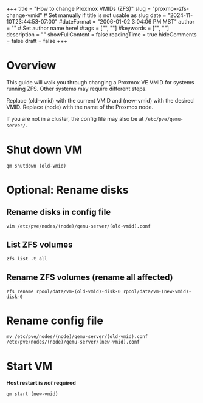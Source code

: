 +++
title = "How to change Proxmox VMIDs (ZFS)"
slug = "proxmox-zfs-change-vmid" # Set manually if title is not usable as slug
date = "2024-11-10T23:44:53-07:00"
#dateFormat = "2006-01-02 3:04:06 PM MST"
author = "" # Set author name here!
#tags = ["", ""]
#keywords = ["", ""]
description = ""
showFullContent = false
readingTime = true
hideComments = false
draft = false
+++
# Overview
This guide will walk you through changing a Proxmox VE VMID for systems running ZFS. Other systems may require different steps.

Replace (old-vmid) with the current VMID and (new-vmid) with the desired VMID. Replace (node) with the name of the Proxmox node.

If you are not in a cluster, the config file may also be at `/etc/pve/qemu-server/`.
# Shut down VM
```
qm shutdown (old-vmid)
```

# Optional: Rename disks
## Rename disks in config file
```
vim /etc/pve/nodes/(node)/qemu-server/(old-vmid).conf
```
## List ZFS volumes
```
zfs list -t all
```
## Rename ZFS volumes (rename all affected)
```
zfs rename rpool/data/vm-(old-vmid)-disk-0 rpool/data/vm-(new-vmid)-disk-0
```

# Rename config file
```
mv /etc/pve/nodes/(node)/qemu-server/(old-vmid).conf /etc/pve/nodes/(node)/qemu-server/(new-vmid).conf
```

# Start VM
**Host restart is *not* required**
```
qm start (new-vmid)
```